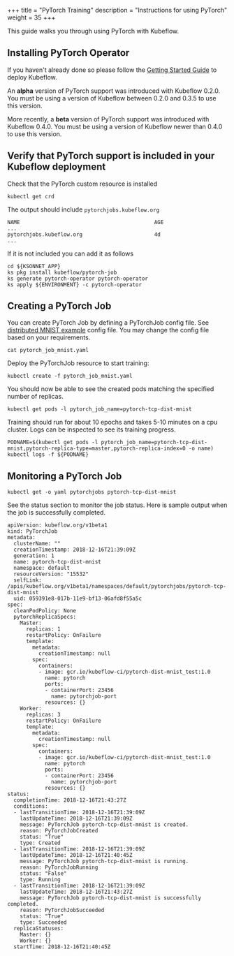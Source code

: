 +++
title = "PyTorch Training"
description = "Instructions for using PyTorch"
weight = 35
+++

This guide walks you through using PyTorch with Kubeflow.

## Installing PyTorch Operator

If you haven't already done so please follow the [Getting Started Guide](/docs/started/getting-started/) to deploy Kubeflow.

An **alpha** version of PyTorch support was introduced with Kubeflow 0.2.0. You must be using a version of Kubeflow between 0.2.0 and 0.3.5 to use this version.

More recently, a **beta** version of PyTorch support was introduced with Kubeflow 0.4.0. You must be using a version of Kubeflow newer than 0.4.0 to use this version.

## Verify that PyTorch support is included in your Kubeflow deployment

Check that the PyTorch custom resource is installed

```
kubectl get crd
```

The output should include `pytorchjobs.kubeflow.org`

```
NAME                                           AGE
...
pytorchjobs.kubeflow.org                       4d
...
```

If it is not included you can add it as follows

```
cd ${KSONNET_APP}
ks pkg install kubeflow/pytorch-job
ks generate pytorch-operator pytorch-operator
ks apply ${ENVIRONMENT} -c pytorch-operator
```

## Creating a PyTorch Job

You can create PyTorch Job by defining a PyTorchJob config file. See [distributed MNIST example](https://github.com/kubeflow/pytorch-operator/blob/master/examples/tcp-dist/mnist/v1beta1/pytorch_job_mnist.yaml) config file. You may change the config file based on your requirements.

```
cat pytorch_job_mnist.yaml
```
Deploy the PyTorchJob resource to start training:

```
kubectl create -f pytorch_job_mnist.yaml
```
You should now be able to see the created pods matching the specified number of replicas.

```
kubectl get pods -l pytorch_job_name=pytorch-tcp-dist-mnist
```
Training should run for about 10 epochs and takes 5-10 minutes on a cpu cluster. Logs can be inspected to see its training progress.

```
PODNAME=$(kubectl get pods -l pytorch_job_name=pytorch-tcp-dist-mnist,pytorch-replica-type=master,pytorch-replica-index=0 -o name)
kubectl logs -f ${PODNAME}
```
## Monitoring a PyTorch Job

```
kubectl get -o yaml pytorchjobs pytorch-tcp-dist-mnist
```
See the status section to monitor the job status. Here is sample output when the job is successfully completed.

```
apiVersion: kubeflow.org/v1beta1
kind: PyTorchJob
metadata:
  clusterName: ""
  creationTimestamp: 2018-12-16T21:39:09Z
  generation: 1
  name: pytorch-tcp-dist-mnist
  namespace: default
  resourceVersion: "15532"
  selfLink: /apis/kubeflow.org/v1beta1/namespaces/default/pytorchjobs/pytorch-tcp-dist-mnist
  uid: 059391e8-017b-11e9-bf13-06afd8f55a5c
spec:
  cleanPodPolicy: None
  pytorchReplicaSpecs:
    Master:
      replicas: 1
      restartPolicy: OnFailure
      template:
        metadata:
          creationTimestamp: null
        spec:
          containers:
          - image: gcr.io/kubeflow-ci/pytorch-dist-mnist_test:1.0
            name: pytorch
            ports:
            - containerPort: 23456
              name: pytorchjob-port
            resources: {}
    Worker:
      replicas: 3
      restartPolicy: OnFailure
      template:
        metadata:
          creationTimestamp: null
        spec:
          containers:
          - image: gcr.io/kubeflow-ci/pytorch-dist-mnist_test:1.0
            name: pytorch
            ports:
            - containerPort: 23456
              name: pytorchjob-port
            resources: {}
status:
  completionTime: 2018-12-16T21:43:27Z
  conditions:
  - lastTransitionTime: 2018-12-16T21:39:09Z
    lastUpdateTime: 2018-12-16T21:39:09Z
    message: PyTorchJob pytorch-tcp-dist-mnist is created.
    reason: PyTorchJobCreated
    status: "True"
    type: Created
  - lastTransitionTime: 2018-12-16T21:39:09Z
    lastUpdateTime: 2018-12-16T21:40:45Z
    message: PyTorchJob pytorch-tcp-dist-mnist is running.
    reason: PyTorchJobRunning
    status: "False"
    type: Running
  - lastTransitionTime: 2018-12-16T21:39:09Z
    lastUpdateTime: 2018-12-16T21:43:27Z
    message: PyTorchJob pytorch-tcp-dist-mnist is successfully completed.
    reason: PyTorchJobSucceeded
    status: "True"
    type: Succeeded
  replicaStatuses:
    Master: {}
    Worker: {}
  startTime: 2018-12-16T21:40:45Z

```
